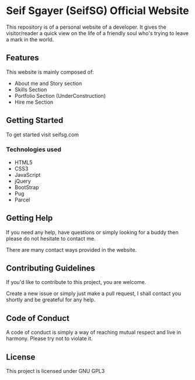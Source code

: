 # Seif Sgayer (SeifSG) Official Website

This repository is of a personal website of a developer. It gives the visitor/reader a quick view on the life of a friendly soul who's trying to leave a mark in the world.

## Features

This website is mainly composed of:

- About me and Story section
- Skills Section
- Portfolio Section (UnderConstruction)
- Hire me Section

## Getting Started

To get started visit seifsg.com

### Technologies used

- HTML5
- CSS3
- JavaScript
- jQuery
- BootStrap
- Pug
- Parcel

## Getting Help

If you need any help, have questions or simply looking for a buddy then please do not hesitate to contact me.

There are many contact ways provided in the website.

## Contributing Guidelines

If you'd like to contribute to this project, you are welcome.

Create a new issue or simply just make a pull request, I shall contact you shortly and be greateful for any help.

## Code of Conduct

A code of conduct is simply a way of reaching mutual respect and live in harmony. Please try not to violate it.

## License

This project is licensed under GNU GPL3